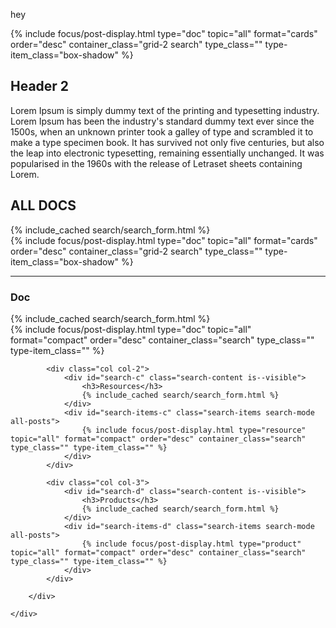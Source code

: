 ---
---

hey

{% include focus/post-display.html type="doc" topic="all" format="cards" order="desc" container_class="grid-2 search" type_class="" type-item_class="box-shadow" %}     

<section markdown="1">
    
## Header 2
Lorem Ipsum is simply dummy text of the printing and typesetting industry. Lorem Ipsum has been the industry's standard dummy text ever since the 1500s, when an unknown printer took a galley of type and scrambled it to make a type specimen book. It has survived not only five centuries, but also the leap into electronic typesetting, remaining essentially unchanged. It was popularised in the 1960s with the release of Letraset sheets containing Lorem.
</section>


<section class="boxed-s">
    <h2>ALL DOCS</h2>
    <div id="search-default" class="search-content is--visible">
        {% include_cached search/search_form.html %}
    </div>
    <div id="search-items-default" class="search-items search-mode all-posts">            
        {% include focus/post-display.html type="doc" topic="all" format="cards" order="desc" container_class="grid-2 search" type_class="" type-item_class="box-shadow" %}     
    </div>
</section>

<hr>

<div class="boxed-s">
    <div class="grid-3">
        <div>
            <div class="col col-1">
                <div id="search-b" class="search-content is--visible">
                    <h3>Doc</h3>
                    {% include_cached search/search_form.html %}
                </div>
                <div id="search-items-b" class="search-items search-mode all-posts">            
                    {% include focus/post-display.html type="doc" topic="all" format="compact" order="desc" container_class="search" type_class="" type-item_class="" %}                                    
                </div>            
            </div>
            
            <div class="col col-2">
                <div id="search-c" class="search-content is--visible">
                    <h3>Resources</h3>
                    {% include_cached search/search_form.html %}
                </div>
                <div id="search-items-c" class="search-items search-mode all-posts">            
                    {% include focus/post-display.html type="resource" topic="all" format="compact" order="desc" container_class="search" type_class="" type-item_class="" %}                                    
                </div>       
            </div>
            
            <div class="col col-3">
                <div id="search-d" class="search-content is--visible">
                    <h3>Products</h3>
                    {% include_cached search/search_form.html %}
                </div>
                <div id="search-items-d" class="search-items search-mode all-posts">            
                    {% include focus/post-display.html type="product" topic="all" format="compact" order="desc" container_class="search" type_class="" type-item_class="" %}                                    
                </div>       
            </div>
            
        </div>
        
    </div>

</div>